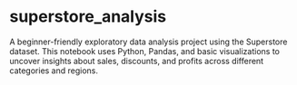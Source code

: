 # superstore_analysis
A beginner-friendly exploratory data analysis project using the Superstore dataset. This notebook uses Python, Pandas, and basic visualizations to uncover insights about sales, discounts, and profits across different categories and regions.
